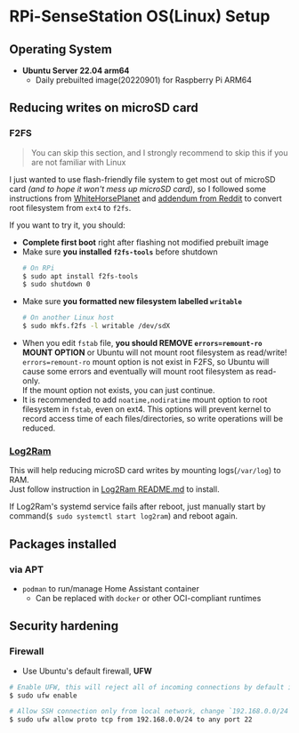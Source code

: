 RPi-SenseStation OS(Linux) Setup
================================

## Operating System
 - **Ubuntu Server 22.04 arm64**
   - Daily prebuilted image(20220901) for Raspberry Pi ARM64

## Reducing writes on microSD card
 ### F2FS
 > You can skip this section, and I strongly recommend to skip this if you are not familiar with Linux

 I just wanted to use flash-friendly file system to get most out of microSD card *(and to hope it won't mess up microSD card)*, so I followed some instructions from [WhiteHorsePlanet](http://whitehorseplanet.org/gate/topics/documentation/public/howto_ext4_to_f2fs_root_partition_raspi.html) and [addendum from Reddit](https://www.reddit.com/r/raspberry_pi/comments/f7cmm8/switched_to_f2fs_heres_some_things_to_know/) to convert root filesystem from `ext4` to `f2fs`.

 If you want to try it, you should:
   - **Complete first boot** right after flashing not modified prebuilt image
   - Make sure **you installed `f2fs-tools`** before shutdown
     ```sh
     # On RPi
     $ sudo apt install f2fs-tools
     $ sudo shutdown 0
     ```
   - Make sure **you formatted new filesystem labelled `writable`**
     ```sh
     # On another Linux host
     $ sudo mkfs.f2fs -l writable /dev/sdX
     ```
   - When you edit `fstab` file, **you should REMOVE `errors=remount-ro` MOUNT OPTION** or Ubuntu will not mount root filesystem as read/write!  
     `errors=remount-ro` mount option is not exist in F2FS, so Ubuntu will cause some errors and eventually will mount root filesystem as read-only.  
     If the mount option not exists, you can just continue.
  - It is recommended to add `noatime,nodiratime` mount option to root filesystem in `fstab`, even on ext4. This options will prevent kernel to record access time of each files/directories, so write operations will be reduced.

 ### [Log2Ram](https://github.com/azlux/log2ram)
 This will help reducing microSD card writes by mounting logs(`/var/log`) to RAM.  
 Just follow instruction in [Log2Ram README.md](https://github.com/azlux/log2ram) to install.

 If Log2Ram's systemd service fails after reboot, just manually start by command(`$ sudo systemctl start log2ram`) and reboot again.

## Packages installed
 ### via APT
  - `podman` to run/manage Home Assistant container
    - Can be replaced with `docker` or other OCI-compliant runtimes
  
## Security hardening
 ### Firewall
  - Use Ubuntu's default firewall, **UFW**
  ```sh
  # Enable UFW, this will reject all of incoming connections by default if there's no allow rules
  $ sudo ufw enable

  # Allow SSH connection only from local network, change `192.168.0.0/24` with your local network IP range
  $ sudo ufw allow proto tcp from 192.168.0.0/24 to any port 22
  ```
